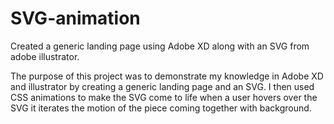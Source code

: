 # SVG-animation
Created a generic landing page using Adobe XD along with an SVG from adobe illustrator.

The purpose of this project was to demonstrate my knowledge in Adobe XD and illustrator by creating a generic landing page and an SVG.
I then used CSS animations to make the SVG come to life when a user hovers over the SVG it iterates the motion of the piece coming together with background.

